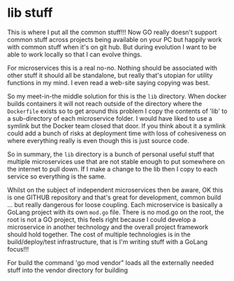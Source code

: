 # lib stuff
This is where I put all the common stuff!!! Now GO really doesn't support common stuff across projects
being available on your PC but happily work with common stuff when it's on git hub.  But during evolution I want
to be able to work locally so that I can evolve things.

For microservices this is a real no-no.  Nothing should be associated with other stuff it should all be
standalone, but really that's utopian for utility functions in my mind.  I even read a web-site saying
copying was best.

So my meet-in-the middle solution for this is the `lib` directory.  When docker builds containers it
will not reach outside of the directory where the `Dockerfile` exists so to get around this problem I copy
the contents of 'lib' to a sub-directory of each microservice folder.  I would have liked to use a symlink
but the Docker team closed that door.  If you think about it a symlink could add a bunch of risks at deployment
time with loss of cohesiveness on where everything really is even though this is just source code.

So in summary, the `lib` directory is a bunch of personal useful stuff that multiple microservices use that are not
stable enough to put somewhere on the internet to pull down.  If I make a change to the lib then I copy to
each service so everything is the same.

Whilst on the subject of independent microservices then be aware, OK this is one GITHUB repository and that's
great for development, common build ... but really dangerous for loose coupling. Each microservice is basically
a GoLang project with its own `mod.go` file.  There is no mod.go on the root, the root is not a GO project, this
feels right because I could develop a microservice in another technology and the overall project framework
should hold together.  The cost of multiple technologies is in the build/deploy/test infrastructure, that is I'm
writing stuff with a GoLang focus!!!

For build the command 'go mod vendor" loads all the externally needed stuff into the vendor directory for building

